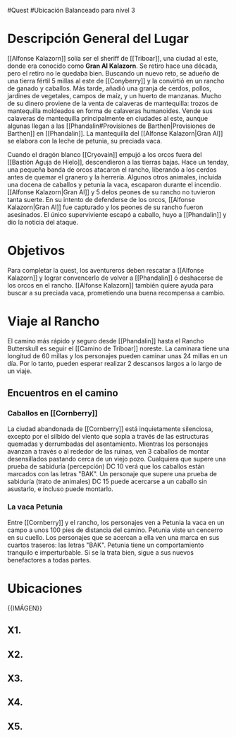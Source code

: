 #Quest #Ubicación 
Balanceado para nivel 3
# Descripción General del Lugar
[[Alfonse Kalazorn]] solía ser el sheriff de [[Triboar]], una ciudad al este, donde era conocido como **Gran Al Kalazorn**. Se retiro hace una década, pero el retiro no le quedaba bien. Buscando un nuevo reto, se adueño de una tierra fértil 5 millas al este de [[Conyberry]] y la convirtió en un rancho de ganado y caballos. Más tarde, añadió una granja de cerdos, pollos, jardines de vegetales, campos de maíz, y un huerto de manzanas. Mucho de su dinero proviene de la venta de calaveras de mantequilla: trozos de mantequilla moldeados en forma de calaveras humanoides. Vende sus calaveras de mantequilla principalmente en ciudades al este, aunque algunas llegan a las [[Phandalin#Provisiones de Barthen|Provisiones de Barthen]] en [[Phandalin]]. La mantequilla del [[Alfonse Kalazorn|Gran Al]] se elabora con la leche de petunia, su preciada vaca.

Cuando el dragón blanco [[Cryovain]] empujó a los orcos fuera del [[Bastión Aguja de Hielo]], descendieron a las tierras bajas. Hace un tenday, una pequeña banda de orcos atacaron el rancho, liberando a los cerdos antes de quemar el granero y la herrería. Algunos otros animales, incluida una docena de caballos y petunia la vaca, escaparon durante el incendio. [[Alfonse Kalazorn|Gran Al]] y 5 delos peones de su rancho no tuvieron tanta suerte. En su intento de defenderse de los orcos, [[Alfonse Kalazorn|Gran Al]] fue capturado y los peones de su rancho fueron asesinados. El único superviviente escapó a caballo, huyo a [[Phandalin]] y dio la noticia del ataque. 
# Objetivos
Para completar la quest, los aventureros deben rescatar a [[Alfonse Kalazorn]] y lograr convencerlo de volver a [[Phandalin]] ó deshacerse de los orcos en el rancho. [[Alfonse Kalazorn]] también quiere ayuda para buscar a su preciada vaca, prometiendo una buena recompensa a cambio.
# Viaje al Rancho
El camino más rápido y seguro desde [[Phandalin]] hasta el Rancho Butterskull es seguir el [[Camino de Triboar]] noreste. La caminara tiene una longitud de 60 millas y los personajes pueden caminar unas 24 millas en un día. Por lo tanto, pueden esperar realizar 2 descansos largos a lo largo de un viaje.
## Encuentros en el camino
### Caballos en [[Cornberry]]
La ciudad abandonada de [[Cornberry]] está inquietamente silenciosa, excepto por el silbido del viento que sopla a través de las estructuras quemadas y derrumbadas del asentamiento. Mientras los personajes avanzan a través o al rededor de las ruinas, ven 3 caballos de montar desensillados pastando cerca de un viejo pozo. Cualquiera que supere una prueba de sabiduría (percepción) DC 10 verá que los caballos están marcados con las letras "BAK". Un personaje que supere una prueba de sabiduría (trato de animales) DC 15 puede acercarse a un caballo sin asustarlo, e incluso puede montarlo.
### La vaca Petunia
Entre [[Cornberry]] y el rancho, los personajes ven a Petunia la vaca en un campo a unos 100 pies de distancia del camino. Petunia viste un cencerro en su cuello. Los personajes que se acercan a ella ven una marca en sus cuartos traseros: las letras "BAK". Petunia tiene un comportamiento tranquilo e imperturbable. Si se la trata bien, sigue a sus nuevos benefactores a todas partes.
# Ubicaciones
{{IMÁGEN}}
## X1. 
## X2. 
## X3. 
## X4. 
## X5. 